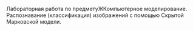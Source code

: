 Лабораторная работа по предметуЖКомпьютерное моделирование. Распознавание (классификация) изображений с помощью Скрытой Марковской модели.
